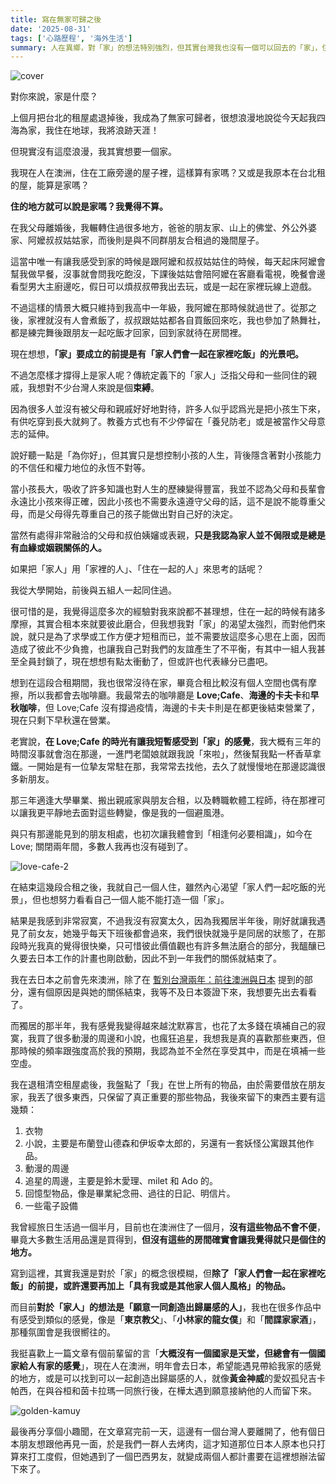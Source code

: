 ```yaml
---
title: 寫在無家可歸之後
date: '2025-08-31'
tags: ['心路歷程', '海外生活']
summary: 人在異鄉，對「家」的想法特別強烈，但其實台灣我也沒有一個可以回去的「家」，住的地方可能還是可以借住親戚家跟朋友家，但那些不會是我的家。在這篇文章我會用自問自答的方式來分享目前對於家的想像，未來希望如何追尋我的「家」。
---
```


![cover](/life/after-homelessness/cover-zh-TW.png)

對你來說，家是什麼？

上個月把台北的租屋處退掉後，我成為了無家可歸者，很想浪漫地說從今天起我四海為家，我住在地球，我將浪跡天涯！

但現實沒有這麼浪漫，我其實想要一個家。

我現在人在澳洲，住在工廠旁邊的屋子裡，這樣算有家嗎？又或是我原本在台北租的屋，能算是家嗎？

**住的地方就可以說是家嗎？我覺得不算。**

在我父母離婚後，我輾轉住過很多地方，爸爸的朋友家、山上的佛堂、外公外婆家、阿嬤叔叔姑姑家，而後則是與不同群朋友合租過的幾間屋子。

這當中唯一有讓我感受到家的時候是跟阿嬤和叔叔姑姑住的時候，每天起床阿嬤會幫我做早餐，沒事就會問我吃飽沒，下課後姑姑會陪阿嬤在客廳看電視，晚餐會邊看型男大主廚邊吃，假日可以煩叔叔帶我出去玩，或是一起在家裡玩線上遊戲。

不過這樣的情景大概只維持到我高中一年級，我阿嬤在那時候就過世了。從那之後，家裡就沒有人會煮飯了，叔叔跟姑姑都各自買飯回來吃，我也參加了熱舞社，都是練完舞後跟朋友一起吃飯才回家，回到家就待在房間裡。

現在想想，**「家」要成立的前提是有「家人們會一起在家裡吃飯」的光景吧。**

不過怎麼樣才撐得上是家人呢？傳統定義下的「家人」泛指父母和一些同住的親戚，我想對不少台灣人來說是個**束縛**。

因為很多人並沒有被父母和親戚好好地對待，許多人似乎認爲光是把小孩生下來，有供吃穿到長大就夠了。教養方式也有不少停留在「養兒防老」或是被當作父母意志的延伸。

說好聽一點是「為你好」，但其實只是想控制小孩的人生，背後隱含著對小孩能力的不信任和權力地位的永恆不對等。

當小孩長大，吸收了許多知識也對人生的歷練變得豐富，我並不認為父母和長輩會永遠比小孩來得正確，因此小孩也不需要永遠遵守父母的話，這不是說不能尊重父母，而是父母得先尊重自己的孩子能做出對自己好的決定。

當然有處得非常融洽的父母和叔伯姨嬸或表親，**只是我認為家人並不侷限或是總是有血緣或姻親關係的人。**

如果把「家人」用「家裡的人」、「住在一起的人」來思考的話呢？

我從大學開始，前後與五組人一起同住過。

很可惜的是，我覺得這麼多次的經驗對我來說都不甚理想，住在一起的時候有諸多摩擦，其實合租本來就要彼此磨合，但我想我對「家」的渴望太強烈，而對他們來說，就只是為了求學或工作方便才短租而已，並不需要放這麼多心思在上面，因而造成了彼此不少負擔，也讓我自己對我們的友誼產生了不平衡，有其中一組人我甚至全員封鎖了，現在想想有點太衝動了，但或許也代表緣分已盡吧。

想到在這段合租期間，我也很常沒待在家，畢竟合租比較沒有個人空間也偶有摩擦，所以我都會去咖啡廳。我最常去的咖啡廳是 **Love;Cafe**、**海邊的卡夫卡**和**早秋咖啡**，但 Love;Cafe 沒有撐過疫情，海邊的卡夫卡則是在都更後結束營業了，現在只剩下早秋還在營業。

老實說，**在 Love;Cafe 的時光有讓我短暫感受到「家」的感覺**，我大概有三年的時間沒事就會泡在那邊，一進門老闆娘就跟我說「來啦」，然後幫我點一杯香草拿鐵。一開始是有一位摯友常駐在那，我常常去找他，去久了就慢慢地在那邊認識很多新朋友。

那三年適逢大學畢業、搬出親戚家與朋友合租，以及轉職軟體工程師，待在那裡可以讓我更平靜地去面對這些轉變，像是我的一個避風港。

與只有那邊能見到的朋友相處，也初次讓我體會到「相逢何必要相識」，如今在 Love; 關閉兩年間，多數人我再也沒有碰到了。

![love-cafe-2](/life/after-homelessness/love-cafe.png)

在結束這幾段合租之後，我就自己一個人住，雖然內心渴望「家人們一起吃飯的光景」，但也想努力看看自己一個人能不能打造一個「家」。

結果是我感到非常寂寞，不過我沒有寂寞太久，因為我獨居半年後，剛好就讓我遇見了前女友，她幾乎每天下班後都會過來，我們很快就幾乎是同居的狀態了，在那段時光我真的覺得很快樂，只可惜彼此價值觀也有許多無法磨合的部分，我醞釀已久要去日本工作的計畫也剛啟動，因此不到一年我們的關係就結束了。

我在去日本之前會先來澳洲，除了在 [暫別台灣兩年：前往澳洲與日本](https://www.parkerchang.life/life/leaving-taiwan-working-holiday) 提到的部分，還有個原因是與她的關係結束，我等不及日本簽證下來，我想要先出去看看了。

而獨居的那半年，我有感覺我變得越來越沈默寡言，也花了太多錢在填補自己的寂寞，我買了很多動漫的周邊和小說，也瘋狂追星，我想我是真的喜歡那些東西，但那時候的頻率跟強度高於我的預期，我認為並不全然在享受其中，而是在填補一些空虛。

我在退租清空租屋處後，我盤點了「我」在世上所有的物品，由於需要借放在朋友家，我丟了很多東西，只保留了真正重要的那些物品，我後來留下的東西主要有這幾類：

1. 衣物
2. 小說，主要是布蘭登山德森和伊坂幸太郎的，另還有一套妖怪公寓跟其他作品。
3. 動漫的周邊
4. 追星的周邊，主要是鈴木愛理、milet 和 Ado 的。
5. 回憶型物品，像是畢業紀念冊、過往的日記、明信片。
6. 一些電子設備

我曾經旅日生活過一個半月，目前也在澳洲住了一個月，**沒有這些物品不會不便**，畢竟大多數生活用品還是買得到，**但沒有這些的房間確實會讓我覺得就只是個住的地方。**

寫到這裡，其實我還是對於「家」的概念很模糊，但**除了「家人們會一起在家裡吃飯」的前提，或許還要再加上「具有我或是其他家人個人風格」的物品。**

而目前**對於「家人」的想法是「願意一同創造出歸屬感的人」**，我也在很多作品中有感受到類似的感覺，像是「**東京教父**」、「**小林家的龍女僕**」和「**間諜家家酒**」，那種氛圍會是我很嚮往的。

我挺喜歡上一篇文章有個前輩留的言「**大概沒有一個國家是天堂，但總會有一個國家給人有家的感覺**」，現在人在澳洲，明年會去日本，希望能遇見帶給我家的感覺的地方，或是可以找到可以一起創造出歸屬感的人，就像**黃金神威**的愛奴孤兒吉卡帕西，在與谷桓和茵卡拉瑪一同旅行後，在樺太遇到願意接納他的人而留下來。

![golden-kamuy](/life/after-homelessness/golden-kamuy.png)

最後再分享個小趣聞，在文章寫完前一天，這邊有一個台灣人要離開了，他有個日本朋友想跟他再見一面，於是我們一群人去烤肉，這才知道那位日本人原本也只打算來打工度假，但她遇到了一個巴西男友，就變成兩個人都計畫要在這裡想辦法留下來了。
